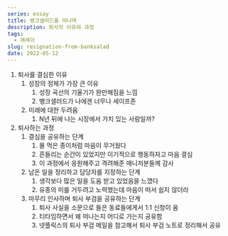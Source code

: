 ```yaml
---
series: essay
title: 뱅크샐러드를 떠나며
description: 퇴사의 이유와 과정
tags:
  - 에세이
slug: resignation-from-banksalad
date: 2022-05-12
---
```


1. 퇴사를 결심한 이유
   1. 성장의 정체가 가장 큰 이유
      1. 성장 곡선의 기울기가 완만해짐을 느낌
      2. 뱅크샐러드가 나에겐 너무나 세이프존
   2. 미래에 대한 두려움
      1. N년 뒤에 나는 시장에서 가치 있는 사람일까?
2. 퇴사하는 과정
   1. 결심을 공유하는 단계
      1. 물 먹은 종이처럼 마음이 무거웠다
      2. 흔들리는 순간이 있었지만 이기적으로 행동하자고 마음 결심
      3. 이 과정에서 응원해주고 격려해준 매니저분들께 감사
   2. 남은 일을 정리하고 담당자를 지정하는 단계
      1. 생각보다 많은 일을 도움 받고 있었음을 느꼈다
      2. 유종의 미를 거두려고 노력했는데 마음이 떠서 쉽지 않더라
   3. 마무리 인사하며 퇴사 부검을 공유하는 단계
      1. 퇴사 사실을 소문으로 들은 동료들에게서 1:1 신청이 옴
      2. 티타임하면서 왜 떠나는지 어디로 가는지 공유함
      3. 넷플릭스의 퇴사 부검 메일을 참고해서 퇴사 부검 노트로 정리해서 공유
